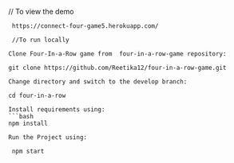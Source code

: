 // To view the demo 
```run 
 https://connect-four-game5.herokuapp.com/

 //To run locally

Clone Four-In-a-Row game from  four-in-a-row-game repository:

git clone https://github.com/Reetika12/four-in-a-row-game.git

Change directory and switch to the develop branch:

cd four-in-a-row

Install requirements using:
```bash
npm install

Run the Project using:

 npm start

